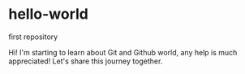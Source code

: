 # hello-world
first repository

Hi! I'm starting to learn about Git and Github world, any help is much appreciated!
Let's share this journey together.
